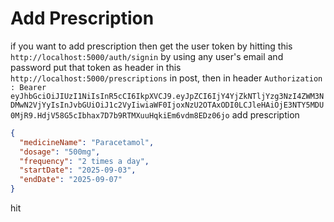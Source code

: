 # Add Prescription
if you want to add prescription 
then get the user token by hitting this `http://localhost:5000/auth/signin` by using any user's email and password
put that token as header in this `http://localhost:5000/prescriptions` in post, then in header `Authorization : Bearer eyJhbGciOiJIUzI1NiIsInR5cCI6IkpXVCJ9.eyJpZCI6IjY4YjZkNTljYzg3NzI4ZWM3NDMwN2VjYyIsInJvbGUiOiJ1c2VyIiwiaWF0IjoxNzU2OTAxODI0LCJleHAiOjE3NTY5MDU0MjR9.HdjV58G5cIbhax7D7b9RTMXuuHqkiEm6vdm8EDz06jo`
add prescription 
```json
{
  "medicineName": "Paracetamol",
  "dosage": "500mg",
  "frequency": "2 times a day",
  "startDate": "2025-09-03",
  "endDate": "2025-09-07"
}
```
hit